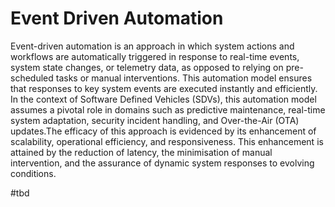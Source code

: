 # Event Driven Automation

Event-driven automation is an approach in which system actions and workflows are automatically 
triggered in response to real-time events, system state changes, or telemetry data, as opposed 
to relying on pre-scheduled tasks or manual interventions. This automation model ensures that 
responses to key system events are executed instantly and efficiently. In the context of 
Software Defined Vehicles (SDVs), this automation model assumes a pivotal role in domains such 
as predictive maintenance, real-time system adaptation, security incident handling, and 
Over-the-Air (OTA) updates.The efficacy of this approach is evidenced by its enhancement of 
scalability, operational efficiency, and responsiveness. This enhancement is attained by the 
reduction of latency, the minimisation of manual intervention, and the assurance of dynamic 
system responses to evolving conditions.


#tbd
